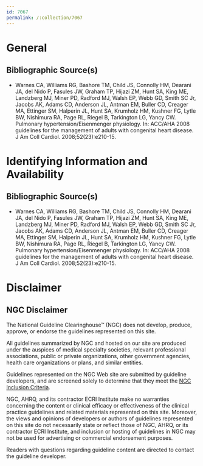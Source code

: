 ```yaml
---
id: 7067
permalink: /:collection/7067
---
```


# General

## Bibliographic Source(s)

- Warnes CA, Williams RG, Bashore TM, Child JS, Connolly HM, Dearani JA, del Nido P, Fasules JW, Graham TP, Hijazi ZM, Hunt SA, King ME, Landzberg MJ, Miner PD, Radford MJ, Walsh EP, Webb GD, Smith SC Jr, Jacobs AK, Adams CD, Anderson JL, Antman EM, Buller CD, Creager MA, Ettinger SM, Halperin JL, Hunt SA, Krumholz HM, Kushner FG, Lytle BW, Nishimura RA, Page RL, Riegel B, Tarkington LG, Yancy CW. Pulmonary hypertension/Eisenmenger physiology. In: ACC/AHA 2008 guidelines for the management of adults with congenital heart disease. J Am Coll Cardiol. 2008;52(23):e210-15.

# Identifying Information and Availability

## Bibliographic Source(s)

- Warnes CA, Williams RG, Bashore TM, Child JS, Connolly HM, Dearani JA, del Nido P, Fasules JW, Graham TP, Hijazi ZM, Hunt SA, King ME, Landzberg MJ, Miner PD, Radford MJ, Walsh EP, Webb GD, Smith SC Jr, Jacobs AK, Adams CD, Anderson JL, Antman EM, Buller CD, Creager MA, Ettinger SM, Halperin JL, Hunt SA, Krumholz HM, Kushner FG, Lytle BW, Nishimura RA, Page RL, Riegel B, Tarkington LG, Yancy CW. Pulmonary hypertension/Eisenmenger physiology. In: ACC/AHA 2008 guidelines for the management of adults with congenital heart disease. J Am Coll Cardiol. 2008;52(23):e210-15.

# Disclaimer

## NGC Disclaimer

The National Guideline Clearinghouse™ (NGC) does not develop, produce, approve, or endorse the guidelines represented on this site.

All guidelines summarized by NGC and hosted on our site are produced under the auspices of medical specialty societies, relevant professional associations, public or private organizations, other government agencies, health care organizations or plans, and similar entities.

Guidelines represented on the NGC Web site are submitted by guideline developers, and are screened solely to determine that they meet the [NGC Inclusion Criteria](/help-and-about/summaries/inclusion-criteria).

NGC, AHRQ, and its contractor ECRI Institute make no warranties concerning the content or clinical efficacy or effectiveness of the clinical practice guidelines and related materials represented on this site. Moreover, the views and opinions of developers or authors of guidelines represented on this site do not necessarily state or reflect those of NGC, AHRQ, or its contractor ECRI Institute, and inclusion or hosting of guidelines in NGC may not be used for advertising or commercial endorsement purposes.

Readers with questions regarding guideline content are directed to contact the guideline developer.

